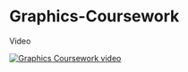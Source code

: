 # Graphics-Coursework

Video 

[![Graphics Coursework video](http://img.youtube.com/vi/HvZ-anK353M/0.jpg)](http://www.youtube.com/watch?v=HvZ-anK353M)
